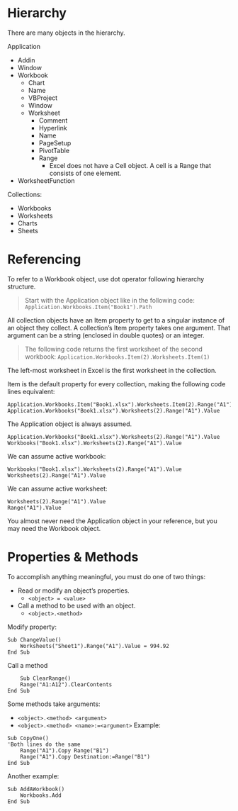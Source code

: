 # Hierarchy

There are many objects in the hierarchy.

Application
- Addin
- Window
- Workbook
	- Chart
	- Name
	- VBProject
	- Window
	- Worksheet
		- Comment
		- Hyperlink
		- Name
		- PageSetup
		- PivotTable
		- Range
			- Excel does not have a Cell object. A cell is a Range that consists of one element.
- WorksheetFunction

Collections:
- Workbooks
- Worksheets
- Charts
- Sheets

# Referencing

To refer to a Workbook object, use dot operator following hierarchy structure.

>Start with the Application object like in the following code:
>`Application.Workbooks.Item("Book1").Path`

All collection objects have an Item property to get to a singular instance of an object they collect. A collection’s Item property takes one argument. That argument can be a string (enclosed in double quotes) or an integer.

>The following code returns the first worksheet of the second workbook:
>`Application.Workbooks.Item(2).Worksheets.Item(1)`

The left-most worksheet in Excel is the first worksheet in the collection.

Item is the default property for every collection, making the following code lines equivalent:

```VBA
Application.Workbooks.Item("Book1.xlsx").Worksheets.Item(2).Range("A1").Value
Application.Workbooks("Book1.xlsx").Worksheets(2).Range("A1").Value
```

The Application object is always assumed.

```VBA
Application.Workbooks("Book1.xlsx").Worksheets(2).Range("A1").Value
Workbooks("Book1.xlsx").Worksheets(2).Range("A1").Value
```

We can assume active workbook:

```VBA
Workbooks("Book1.xlsx").Worksheets(2).Range("A1").Value
Worksheets(2).Range("A1").Value
```

We can assume active worksheet:

```VBA
Worksheets(2).Range("A1").Value
Range("A1").Value
```

You almost never need the Application object in your reference, but you may need the Workbook
object.

# Properties & Methods

To accomplish anything meaningful, you must do one of two things:
- Read or modify an object’s properties.
	- `<object> = <value>`
- Call a method to be used with an object.
	- `<object>.<method>`

Modify property:
```VBA
Sub ChangeValue()
	Worksheets("Sheet1").Range("A1").Value = 994.92
End Sub
```

Call a method
```VBA
	Sub ClearRange()
	Range("A1:A12").ClearContents
End Sub
```

Some methods take arguments:
- `<object>.<method> <argument>`
- `<object>.<method> <name>:=<argument>`
Example:
```VBA
Sub CopyOne()
'Both lines do the same
	Range("A1").Copy Range("B1")
	Range("A1").Copy Destination:=Range("B1")
End Sub
```

Another example:
```VBA
Sub AddAWorkbook()
	Workbooks.Add
End Sub
```












